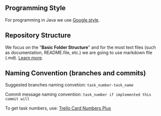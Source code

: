 ## Programming Style

For programming in Java we use [Google style](https://google.github.io/styleguide/javaguide.html).

## Repository Structure

We focus on the "**Basic Folder Structure**" and for the most text files (such as documentation, README.file, etc.) we are going to use markdown file (.md).
[Learn more](https://medium.com/code-factory-berlin/github-repository-structure-best-practices-248e6effc405). 

## Naming Convention (branches and commits)

Suggested branches naming convetion: `task_number-task_name`

Commit message naming convention: `task_number if implemented this commit will`

To get task numbers, use: [Trello Card Numbers Plus](https://chrome.google.com/webstore/detail/trello-card-numbers-plus/ncibjlmfhjcjnphnpphgphbflpdpliei/related)